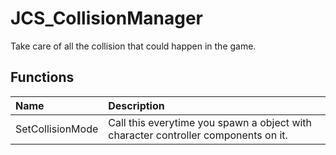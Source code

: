 # JCS_CollisionManager

Take care of all the collision that could happen in the game.

## Functions

| Name             | Description                                                                        |
|:-----------------|:-----------------------------------------------------------------------------------|
| SetCollisionMode | Call this everytime you spawn a object with character controller components on it. |
